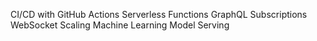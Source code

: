 CI/CD with GitHub Actions
Serverless Functions
GraphQL Subscriptions
WebSocket Scaling
Machine Learning Model Serving